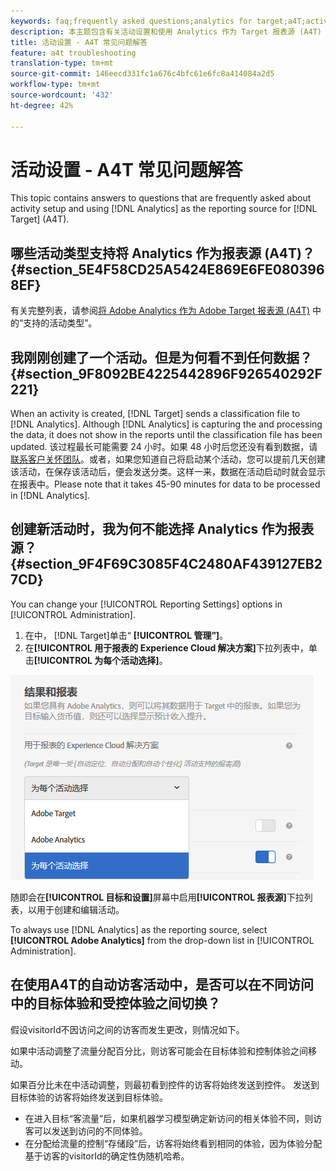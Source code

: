 ```yaml
---
keywords: faq;frequently asked questions;analytics for target;a4T;activity setup
description: 本主题包含有关活动设置和使用 Analytics 作为 Target 报表源 (A4T) 的常见问题解答。
title: 活动设置 - A4T 常见问题解答
feature: a4t troubleshooting
translation-type: tm+mt
source-git-commit: 146eecd331fc1a676c4bfc61e6fc8a414084a2d5
workflow-type: tm+mt
source-wordcount: '432'
ht-degree: 42%

---
```



# 活动设置 - A4T 常见问题解答

This topic contains answers to questions that are frequently asked about activity setup and using [!DNL Analytics] as the reporting source for [!DNL Target] (A4T).

## 哪些活动类型支持将 Analytics 作为报表源 (A4T)？{#section_5E4F58CD25A5424E869E6FE0803968EF}

有关完整列表，请参阅[将 Adobe Analytics 作为 Adobe Target 报表源 (A4T)](/help/c-integrating-target-with-mac/a4t/a4t.md#concept_7540C8C04259434AB6EE33B09F47A1DE) 中的“支持的活动类型”。

## 我刚刚创建了一个活动。但是为何看不到任何数据？ {#section_9F8092BE4225442896F926540292F221}

When an activity is created, [!DNL Target] sends a classification file to [!DNL Analytics]. Although [!DNL Analytics] is capturing the and processing the data, it does not show in the reports until the classification file has been updated. 该过程最长可能需要 24 小时。如果 48 小时后您还没有看到数据，请[联系客户关怀团队](/help/cmp-resources-and-contact-information.md#reference_ACA3391A00EF467B87930A450050077C)。或者，如果您知道自己将启动某个活动，您可以提前几天创建该活动，在保存该活动后，便会发送分类。这样一来，数据在活动启动时就会显示在报表中。Please note that it takes 45-90 minutes for data to be processed in [!DNL Analytics].

## 创建新活动时，我为何不能选择 Analytics 作为报表源？{#section_9F4F69C3085F4C2480AF439127EB27CD}

You can change your [!UICONTROL Reporting Settings] options in [!UICONTROL Administration].

1. 在中， [!DNL Target]单击“ **[!UICONTROL 管理”]**。
1. 在&#x200B;**[!UICONTROL 用于报表的 Experience Cloud 解决方案]**&#x200B;下拉列表中，单击&#x200B;**[!UICONTROL 为每个活动选择]**。

![](assets/select-per-activity.png)

随即会在&#x200B;**[!UICONTROL 目标和设置]**&#x200B;屏幕中启用&#x200B;**[!UICONTROL 报表源]**&#x200B;下拉列表，以用于创建和编辑活动。

To always use [!DNL Analytics] as the reporting source, select **[!UICONTROL Adobe Analytics]** from the drop-down list in [!UICONTROL Administration].

## 在使用A4T的自动访客活动中，是否可以在不同访问中的目标体验和受控体验之间切换？

假设visitorId不因访问之间的访客而发生更改，则情况如下。

如果中活动调整了流量分配百分比，则访客可能会在目标体验和控制体验之间移动。

如果百分比未在中活动调整，则最初看到控件的访客将始终发送到控件。 发送到目标体验的访客将始终发送到目标体验。

* 在进入目标“客流量”后，如果机器学习模型确定新访问的相关体验不同，则访客可以发送到访问的不同体验。
* 在分配给流量的控制“存储段”后，访客将始终看到相同的体验，因为体验分配基于访客的visitorId的确定性伪随机哈希。

